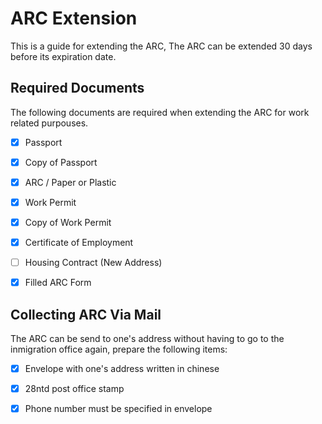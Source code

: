# ARC Extension

This is a guide for extending the ARC, The ARC can be extended 30 days before its expiration date. 

## Required Documents

The following documents are required when extending the ARC for work related purpouses.

- [x] Passport

- [x] Copy of Passport

- [x] ARC / Paper or Plastic

- [x] Work Permit

- [x] Copy of Work Permit

- [x] Certificate of Employment

- [ ] Housing Contract (New Address)

- [x] Filled ARC Form

## Collecting ARC Via Mail

The ARC can be send to one's address without having to go to the inmigration office again, prepare the following items:

* [x] Envelope with one's address written in chinese

* [x] 28ntd post office stamp

* [x] Phone number must be specified in envelope
